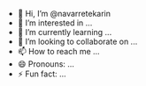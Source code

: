 - 👋 Hi, I’m @navarretekarin
- 👀 I’m interested in ...
- 🌱 I’m currently learning ...
- 💞️ I’m looking to collaborate on ...
- 📫 How to reach me ...
- 😄 Pronouns: ...
- ⚡ Fun fact: ...

<!---
navarretekarin/navarretekarin is a ✨ special ✨ repository because its `README.md` (this file) appears on your GitHub profile.
You can click the Preview link to take a look at your changes.
--->
